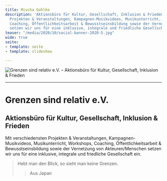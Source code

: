 ```yaml
---
title: Mischa Gohlke
description: 'Aktionsbüro für Kultur, Gesellschaft, Inklusion & Frieden. Mit verschiedensten
  Projekten & Veranstaltungen, Kampagnen-Musikvideos, Musikunterricht, Workshops,
  Coaching, Öffentlichkeitsarbeit & Bewusstseinsbildung sowie der Vernetzung von Akteuren/Menschen
  setzen wir uns für eine inklusive, integrale und friedliche Gesellschaft ein. '
teaser: "/media/2020/10/social-banner-2020-5.jpg"
wide: true
seite:
- template: seite
- template: slideshow

---
```

![Grenzen sind relativ e.V. – Aktionsbüro für Kultur, Gesellschaft, Inklusion & Frieden](/media/2020/10/social-banner-2020-5.jpg)

---

<div class="md:text-center">

  # Grenzen sind relativ e.V.

  ## Aktionsbüro für Kultur, Gesellschaft, Inklusion & Frieden

  Mit verschiedensten Projekten & Veranstaltungen, Kampagnen-Musikvideos, Musikunterricht, Workshops, Coaching, Öffentlichkeitsarbeit & Bewusstseinsbildung sowie der Vernetzung von Akteuren/Menschen setzen wir uns für eine inklusive, integrale und friedliche Gesellschaft ein.

  > Hebt man den Blick, so sieht man keine Grenzen.
  >> Aus Japan

</div>